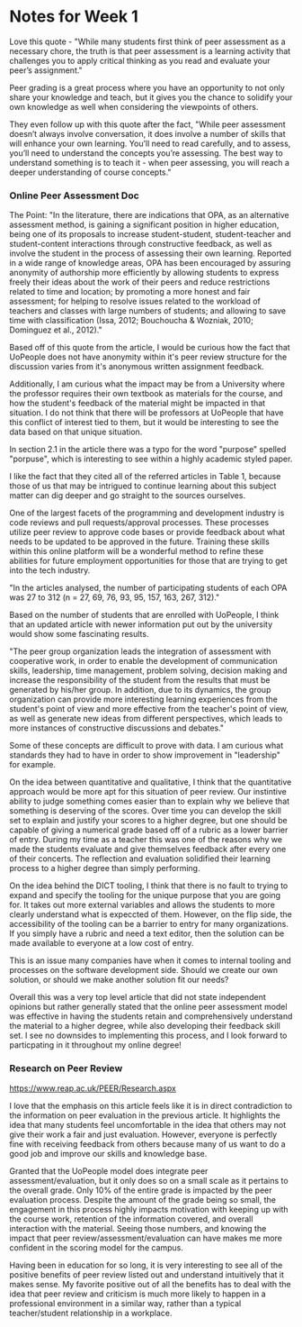 # Notes for Week 1

Love this quote - "While many students first think of peer assessment as a necessary chore, the truth is that peer assessment is a learning activity that challenges you to apply critical thinking as you read and evaluate your peer’s assignment."

Peer grading is a great process where you have an opportunity to not only share your knowledge and teach, but it gives you the chance to solidify your own knowledge as well when considering the viewpoints of others.

They even follow up with this quote after the fact, "While peer assessment doesn’t always involve conversation, it does involve a number of skills that will enhance your own learning. You’ll need to read carefully, and to assess, you’ll need to understand the concepts you’re assessing. The best way to understand something is to teach it - when peer assessing, you will reach a deeper understanding of course concepts."

### Online Peer Assessment Doc

The Point: "In the literature, there are indications that OPA, as an alternative assessment method, is gaining a significant position in higher education, being one of its proposals to increase student-student, student-teacher and student-content interactions through constructive feedback, as well as involve the student in the process of assessing their own learning. Reported in a wide range of knowledge areas, OPA has been encouraged by assuring anonymity of authorship more efficiently by allowing students to express freely their ideas about the work of their peers and reduce restrictions related to time and location; by promoting a more honest and fair assessment; for helping to resolve issues related to the workload of teachers and classes with large numbers of students; and allowing to save time with classification (Issa, 2012; Bouchoucha & Wozniak, 2010; Dominguez et al., 2012)."

Based off of this quote from the article, I would be curious how the fact that UoPeople does not have anonymity within it's peer review structure for the discussion varies from it's anonymous written assignment feedback.

Additionally, I am curious what the impact may be from a University where the professor requires their own textbook as materials for the course, and how the student's feedback of the material might be impacted in that situation. I do not think that there will be professors at UoPeople that have this conflict of interest tied to them, but it would be interesting to see the data based on that unique situation.

In section 2.1 in the article there was a typo for the word "purpose" spelled "porpuse", which is interesting to see within a highly academic styled paper.

I like the fact that they cited all of the referred articles in Table 1, because those of us that may be intrigued to continue learning about this subject matter can dig deeper and go straight to the sources ourselves.

One of the largest facets of the programming and development industry is code reviews and pull requests/approval processes. These processes utilize peer review to approve code bases or provide feedback about what needs to be updated to be approved in the future. Training these skills within this online platform will be a wonderful method to refine these abilities for future employment opportunities for those that are trying to get into the tech industry.

"In the articles analysed, the number of participating students of each OPA was 27 to 312 (n = 27, 69, 76, 93, 95, 157, 163, 267, 312)."

Based on the number of students that are enrolled with UoPeople, I think that an updated article with newer information put out by the university would show some fascinating results.

"The peer group organization leads the integration of assessment with cooperative work, in order to enable the development of communication skills, leadership, time management, problem solving, decision making and increase the responsibility of the student from the results that must be generated by his/her group. In addition, due to its dynamics, the group organization can provide more interesting learning experiences from the student's point of view and more effective from the teacher's point of view, as well as generate new ideas from different perspectives, which leads to more instances of constructive discussions and debates."

Some of these concepts are difficult to prove with data. I am curious what standards they had to have in order to show improvement in "leadership" for example.

On the idea between quantitative and qualitative, I think that the quantitative approach would be more apt for this situation of peer review. Our instintive ability to judge something comes easier than to explain why we believe that something is deserving of the scores. Over time you can develop the skill set to explain and justify your scores to a higher degree, but one should be capable of giving a numerical grade based off of a rubric as a lower barrier of entry. During my time as a teacher this was one of the reasons why we made the students evaluate and give themselves feedback after every one of their concerts. The reflection and evaluation solidified their learning process to a higher degree than simply performing.

On the idea behind the DICT tooling, I think that there is no fault to trying to expand and specify the tooling for the unique purpose that you are going for. It takes out more external variables and allows the students to more clearly understand what is expeccted of them. However, on the flip side, the accessibility of the tooling can be a barrier to entry for many organizations. If you simply have a rubric and need a text editor, then the solution can be made available to everyone at a low cost of entry.

This is an issue many companies have when it comes to internal tooling and processes on the software development side. Should we create our own solution, or should we make another solution fit our needs?

Overall this was a very top level article that did not state independent opinions but rather generally stated that the online peer assessment model was effective in having the students retain and comprehensively understand the material to a higher degree, while also developing their feedback skill set. I see no downsides to implementing this process, and I look forward to particpating in it throughout my online degree!

### Research on Peer Review

https://www.reap.ac.uk/PEER/Research.aspx

I love that the emphasis on this article feels like it is in direct contradiction to the information on peer evaluation in the previous article. It highlights the idea that many students feel uncomfortable in the idea that others may not give their work a fair and just evaluation. However, everyone is perfectly fine with receiving feedback from others because many of us want to do a good job and improve our skills and knowledge base.

Granted that the UoPeople model does integrate peer assessment/evaluation, but it only does so on a small scale as it pertains to the overall grade. Only 10% of the entire grade is impacted by the peer evaluation process. Despite the amount of the grade being so small, the engagement in this process highly impacts motivation with keeping up with the course work, retention of the information covered, and overall interaction with the material. Seeing those numbers, and knowing the impact that peer review/assessment/evaluation can have makes me more confident in the scoring model for the campus.

Having been in education for so long, it is very interesting to see all of the positive benefits of peer review listed out and understand intuitively that it makes sense. My favorite positive out of all the benefits has to deal with the idea that peer review and criticism is much more likely to happen in a professional environment in a similar way, rather than a typical teacher/student relationship in a workplace.
